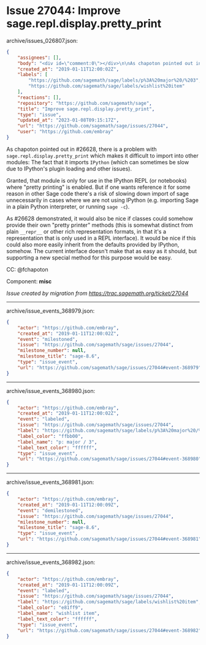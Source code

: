 # Issue 27044: Improve sage.repl.display.pretty_print

archive/issues_026807.json:
```json
{
    "assignees": [],
    "body": "<div id=\"comment:0\"></div>\n\nAs chapoton pointed out in #26628, there is a problem with `sage.repl.display.pretty_print` which makes it difficult to import into other modules: The fact that it imports `IPython` (which can sometimes be slow due to IPython's plugin loading and other issues).\n\nGranted, that module is only for use in the IPython REPL (or notebooks) where \"pretty printing\" is enabled.  But if one wants reference it for some reason in other Sage code there's a risk of slowing down import of sage unnecessarily in cases where we are not using IPython (e.g. importing Sage in a plain Python interpreter, or running `sage -c`).\n\nAs #26628 demonstrated, it would also be nice if classes could somehow provide their own \"pretty printer\" methods (this is somewhat distinct from plain `__repr__` or other rich representation formats, in that it's a representation that is only used in a REPL interface).  It would be nice if this could also more easily inherit from the defaults provided by IPython, somehow.  The current interface doesn't make that as easy as it should, but supporting a new special method for this purpose would be easy.\n\nCC:  @fchapoton\n\nComponent: **misc**\n\n_Issue created by migration from https://trac.sagemath.org/ticket/27044_\n\n",
    "created_at": "2019-01-11T12:00:02Z",
    "labels": [
        "https://github.com/sagemath/sage/labels/p%3A%20major%20/%203",
        "https://github.com/sagemath/sage/labels/wishlist%20item"
    ],
    "reactions": [],
    "repository": "https://github.com/sagemath/sage",
    "title": "Improve sage.repl.display.pretty_print",
    "type": "issue",
    "updated_at": "2023-01-08T09:15:17Z",
    "url": "https://github.com/sagemath/sage/issues/27044",
    "user": "https://github.com/embray"
}
```
<div id="comment:0"></div>

As chapoton pointed out in #26628, there is a problem with `sage.repl.display.pretty_print` which makes it difficult to import into other modules: The fact that it imports `IPython` (which can sometimes be slow due to IPython's plugin loading and other issues).

Granted, that module is only for use in the IPython REPL (or notebooks) where "pretty printing" is enabled.  But if one wants reference it for some reason in other Sage code there's a risk of slowing down import of sage unnecessarily in cases where we are not using IPython (e.g. importing Sage in a plain Python interpreter, or running `sage -c`).

As #26628 demonstrated, it would also be nice if classes could somehow provide their own "pretty printer" methods (this is somewhat distinct from plain `__repr__` or other rich representation formats, in that it's a representation that is only used in a REPL interface).  It would be nice if this could also more easily inherit from the defaults provided by IPython, somehow.  The current interface doesn't make that as easy as it should, but supporting a new special method for this purpose would be easy.

CC:  @fchapoton

Component: **misc**

_Issue created by migration from https://trac.sagemath.org/ticket/27044_





---

archive/issue_events_368979.json:
```json
{
    "actor": "https://github.com/embray",
    "created_at": "2019-01-11T12:00:02Z",
    "event": "milestoned",
    "issue": "https://github.com/sagemath/sage/issues/27044",
    "milestone_number": null,
    "milestone_title": "sage-8.6",
    "type": "issue_event",
    "url": "https://github.com/sagemath/sage/issues/27044#event-368979"
}
```



---

archive/issue_events_368980.json:
```json
{
    "actor": "https://github.com/embray",
    "created_at": "2019-01-11T12:00:02Z",
    "event": "labeled",
    "issue": "https://github.com/sagemath/sage/issues/27044",
    "label": "https://github.com/sagemath/sage/labels/p%3A%20major%20/%203",
    "label_color": "ffbb00",
    "label_name": "p: major / 3",
    "label_text_color": "ffffff",
    "type": "issue_event",
    "url": "https://github.com/sagemath/sage/issues/27044#event-368980"
}
```



---

archive/issue_events_368981.json:
```json
{
    "actor": "https://github.com/embray",
    "created_at": "2019-01-11T12:00:09Z",
    "event": "demilestoned",
    "issue": "https://github.com/sagemath/sage/issues/27044",
    "milestone_number": null,
    "milestone_title": "sage-8.6",
    "type": "issue_event",
    "url": "https://github.com/sagemath/sage/issues/27044#event-368981"
}
```



---

archive/issue_events_368982.json:
```json
{
    "actor": "https://github.com/embray",
    "created_at": "2019-01-11T12:00:09Z",
    "event": "labeled",
    "issue": "https://github.com/sagemath/sage/issues/27044",
    "label": "https://github.com/sagemath/sage/labels/wishlist%20item",
    "label_color": "e81ff9",
    "label_name": "wishlist item",
    "label_text_color": "ffffff",
    "type": "issue_event",
    "url": "https://github.com/sagemath/sage/issues/27044#event-368982"
}
```

